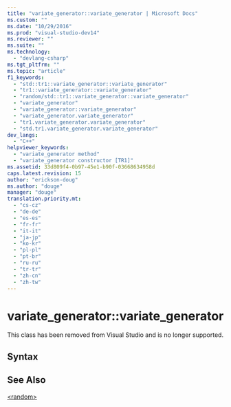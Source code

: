```yaml
---
title: "variate_generator::variate_generator | Microsoft Docs"
ms.custom: ""
ms.date: "10/29/2016"
ms.prod: "visual-studio-dev14"
ms.reviewer: ""
ms.suite: ""
ms.technology: 
  - "devlang-csharp"
ms.tgt_pltfrm: ""
ms.topic: "article"
f1_keywords: 
  - "std::tr1::variate_generator::variate_generator"
  - "tr1::variate_generator::variate_generator"
  - "random/std::tr1::variate_generator::variate_generator"
  - "variate_generator"
  - "variate_generator::variate_generator"
  - "variate_generator.variate_generator"
  - "tr1.variate_generator.variate_generator"
  - "std.tr1.variate_generator.variate_generator"
dev_langs: 
  - "C++"
helpviewer_keywords: 
  - "variate_generator method"
  - "variate_generator constructor [TR1]"
ms.assetid: 33d809f4-0b97-45e1-b90f-03668634958d
caps.latest.revision: 15
author: "erickson-doug"
ms.author: "douge"
manager: "douge"
translation.priority.mt: 
  - "cs-cz"
  - "de-de"
  - "es-es"
  - "fr-fr"
  - "it-it"
  - "ja-jp"
  - "ko-kr"
  - "pl-pl"
  - "pt-br"
  - "ru-ru"
  - "tr-tr"
  - "zh-cn"
  - "zh-tw"
---
```

# variate_generator::variate_generator
This class has been removed from Visual Studio and is no longer supported.  
  
## Syntax  
  
## See Also  
 [\<random>](../Topic/%3Crandom%3E.md)